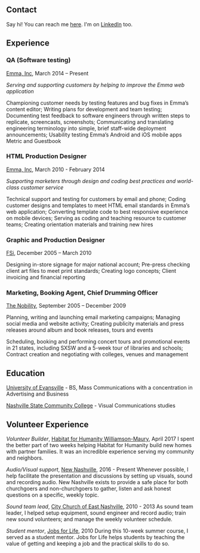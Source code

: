 ## Contact
Say hi! You can reach me [here](mailto:bfuzzell@gmail.com). I'm on [LinkedIn](https://www.linkedin.com/in/brianfuzzell/) too.

## Experience
### QA (Software testing)
[Emma, Inc](http://www.myemma.com), March 2014 – Present

_Serving and supporting customers by helping to improve the Emma web application_

Championing customer needs by testing features and bug fixes in Emma’s content editor; Writing plans for development and team testing; Documenting test feedback to software engineers through written steps to replicate, screencasts, screenshots; Communicating and translating engineering terminology into simple, brief staff-wide deployment announcements; Usability testing Emma’s Android and iOS mobile apps Metric and Guestbook

### HTML Production Designer
[Emma, Inc](http://www.myemma.com), March 2010 - February 2014

_Supporting marketers through design and coding best practices and world-class customer service_

Technical support and testing for customers by email and phone; Coding customer designs and templates to meet HTML email standards in Emma’s web application; Converting template code to best responsive experience on mobile devices; Serving as coding and teaching resource to customer teams; Creating orientation materials and training new hires

### Graphic and Production Designer
[FSi](http://www.myfsi.net), December 2005 – March 2010 

Designing in-store signage for major national account; Pre-press checking client art files to meet print standards; Creating logo concepts; Client invoicing and financial reporting
		
### Marketing, Booking Agent, Chief Drumming Officer
[The Nobility](http://www.thenobility.com/about), September 2005 – December 2009

Planning, writing and launching email marketing campaigns; Managing social media and website activity; Creating publicity materials and press releases around album and book releases, tours and events 

Scheduling, booking and performing concert tours and promotional events in 21 states, including SXSW and a 5-week tour of libraries and schools; Contract creation and negotiating with colleges, venues and management		
		
## Education
[University of Evansville](https://www.evansville.edu/) - BS, Mass Communications with a concentration in Advertising and Business

[Nashville State Community College](https://www.nscc.edu/) - Visual Communications studies 

## Volunteer Experience
_Volunteer Builder_, [Habitat for Humanity Williamson-Maury](https://hfhwm.org/), April 2017
I spent the better part of two weeks helping Habitat for Humanity build new homes with partner families. It was an incredible experience serving my community and neighbors.

_Audio/Visual support_, [New Nashville](http://www.newnashville.us/), 2016 - Present
Whenever possible, I help facilitate the presentation and discussions by setting up visuals, sound and recording audio. New Nashville exists to provide a safe place for both churchgoers and non-churchgoers to gather, listen and ask honest questions on a specific, weekly topic.

_Sound team lead_, [City Church of East Nashville](http://www.citychurcheast.org), 2010 - 2013
As sound team leader, I helped setup equipment, sound engineer and record audio; train new sound volunteers; and manage the weekly volunteer schedule.

_Student mentor_, [Jobs for Life](http://www.jobsforlife.org/), 2010
During this 10-week summer course, I served as a student mentor. Jobs for Life helps students by teaching the value of getting and keeping a job and the practical skills to do so.

